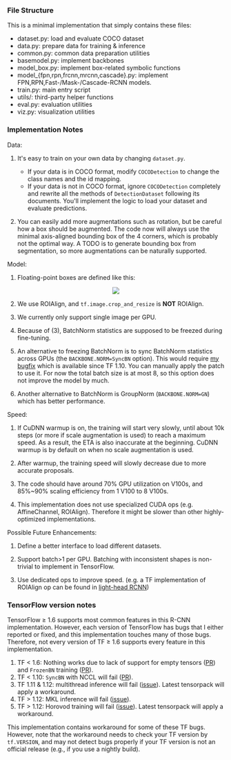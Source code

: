 
### File Structure
This is a minimal implementation that simply contains these files:
+ dataset.py: load and evaluate COCO dataset
+ data.py: prepare data for training & inference
+ common.py: common data preparation utilities
+ basemodel.py: implement backbones
+ model_box.py: implement box-related symbolic functions
+ model_{fpn,rpn,frcnn,mrcnn,cascade}.py: implement FPN,RPN,Fast-/Mask-/Cascade-RCNN models.
+ train.py: main entry script
+ utils/: third-party helper functions
+ eval.py: evaluation utilities
+ viz.py: visualization utilities

### Implementation Notes

Data:

1. It's easy to train on your own data by changing `dataset.py`.

   + If your data is in COCO format, modify `COCODetection`
     to change the class names and the id mapping.
   + If your data is not in COCO format, ignore `COCODetection` completely and
     rewrite all the methods of
     `DetectionDataset` following its documents.
     You'll implement the logic to load your dataset and evaluate predictions.

2. You can easily add more augmentations such as rotation, but be careful how a box should be
	 augmented. The code now will always use the minimal axis-aligned bounding box of the 4 corners,
	 which is probably not the optimal way.
	 A TODO is to generate bounding box from segmentation, so more augmentations can be naturally supported.

Model:

1. Floating-point boxes are defined like this:

<p align="center"> <img src="https://user-images.githubusercontent.com/1381301/31527740-2f1b38ce-af84-11e7-8de1-628e90089826.png"> </p>

2. We use ROIAlign, and `tf.image.crop_and_resize` is __NOT__ ROIAlign.

3. We currently only support single image per GPU.

4. Because of (3), BatchNorm statistics are supposed to be freezed during fine-tuning.

5. An alternative to freezing BatchNorm is to sync BatchNorm statistics across
   GPUs (the `BACKBONE.NORM=SyncBN` option). This would require [my bugfix](https://github.com/tensorflow/tensorflow/pull/20360)
   which is available since TF 1.10. You can manually apply the patch to use it.
   For now the total batch size is at most 8, so this option does not improve the model by much.

6. Another alternative to BatchNorm is GroupNorm (`BACKBONE.NORM=GN`) which has better performance.

Speed:

1. If CuDNN warmup is on, the training will start very slowly, until about
   10k steps (or more if scale augmentation is used) to reach a maximum speed.
   As a result, the ETA is also inaccurate at the beginning.
   CuDNN warmup is by default on when no scale augmentation is used.

1. After warmup, the training speed will slowly decrease due to more accurate proposals.

1. The code should have around 70% GPU utilization on V100s, and 85%~90% scaling
   efficiency from 1 V100 to 8 V100s.

1. This implementation does not use specialized CUDA ops (e.g. AffineChannel, ROIAlign).
   Therefore it might be slower than other highly-optimized implementations.

Possible Future Enhancements:

1. Define a better interface to load different datasets.

1. Support batch>1 per GPU. Batching with inconsistent shapes is
   non-trivial to implement in TensorFlow.

1. Use dedicated ops to improve speed. (e.g. a TF implementation of ROIAlign op
   can be found in [light-head RCNN](https://github.com/zengarden/light_head_rcnn/tree/master/lib/lib_kernel))


### TensorFlow version notes

TensorFlow ≥ 1.6 supports most common features in this R-CNN implementation.
However, each version of TensorFlow has bugs that I either reported or fixed,
and this implementation touches many of those bugs.
Therefore, not every version of TF ≥ 1.6 supports every feature in this implementation.

1. TF < 1.6: Nothing works due to lack of support for empty tensors
   ([PR](https://github.com/tensorflow/tensorflow/pull/15264))
   and `FrozenBN` training
   ([PR](https://github.com/tensorflow/tensorflow/pull/12580)).
1. TF < 1.10: `SyncBN` with NCCL will fail ([PR](https://github.com/tensorflow/tensorflow/pull/20360)).
1. TF 1.11 & 1.12: multithread inference will fail ([issue](https://github.com/tensorflow/tensorflow/issues/22750)).
   Latest tensorpack will apply a workaround.
1. TF > 1.12: MKL inference will fail ([issue](https://github.com/tensorflow/tensorflow/issues/24650)).
1. TF > 1.12: Horovod training will fail ([issue](https://github.com/tensorflow/tensorflow/issues/25946)).
   Latest tensorpack will apply a workaround.

This implementation contains workaround for some of these TF bugs.
However, note that the workaround needs to check your TF version by `tf.VERSION`,
and may not detect bugs properly if your TF version is not an official release
(e.g., if you use a nightly build).
